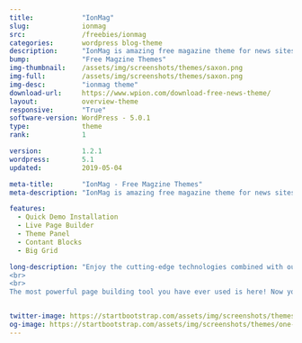 ```yaml
---
title:            "IonMag"
slug:             ionmag
src:              /freebies/ionmag
categories:       wordpress blog-theme
description:      "IonMag is amazing free magazine theme for news sites and blogs or dynamic magazine site."
bump:             "Free Magzine Themes"
img-thumbnail:    /assets/img/screenshots/themes/saxon.png
img-full:         /assets/img/screenshots/themes/saxon.png
img-desc:         "ionmag theme"
download-url:     https://www.wpion.com/download-free-news-theme/
layout:           overview-theme
responsive:       "True"
software-version: WordPress - 5.0.1
type:             theme
rank:             1

version:          1.2.1
wordpress:        5.1
updated:          2019-05-04

meta-title:       "IonMag - Free Magzine Themes"
meta-description: "IonMag is amazing free magazine theme for news sites and blogs or dynamic magazine site."

features:
  - Quick Demo Installation
  - Live Page Builder
  - Theme Panel
  - Contant Blocks
  - Big Grid

long-description: "Enjoy the cutting-edge technologies combined with outstanding design! It's the right combination of spectacular elements, ideal spacing, and smart decisions in code development.
<br>
<br>
The most powerful page building tool you have ever used is here! Now you can build spectacular pages in virtually no time. Drag and drop the desired elements, arrange them, and save your settings. Creating pages has never been easier!"


twitter-image: https://startbootstrap.com/assets/img/screenshots/themes/twitter/one-page-wonder.png
og-image: https://startbootstrap.com/assets/img/screenshots/themes/one-page-wonder.png
---
```


